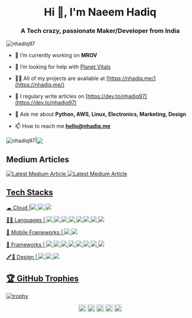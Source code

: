 <h1 align="center">Hi 👋, I'm Naeem Hadiq</h1>
<h3 align="center">A Tech crazy, passionate Maker/Developer from India</h3>
<p align="left"> <img src="https://komarev.com/ghpvc/?username=nhadiq97" alt="nhadiq97" /> </p>

- 🔭 I’m currently working on **MROV**

- 🤔 I’m looking for help with [Planet Vitals](https://github.com/innovationincubatoradvisory/Planetvitals)

- 👨‍💻 All of my projects are available at [https://nhadiq.me/](https://nhadiq.me/)

- 📝 I regulary write articles on [https://dev.to/nhadiq97](https://dev.to/nhadiq97)

- 💬 Ask me about **Python, AWS, Linux, Electronics, Marketing, Design**

- 📫 How to reach me **hello@nhadiq.me**

<img align="center" src="https://github-readme-stats.vercel.app/api?username=nhadiq97&layout=compact&theme=chartreuse-dark&show_icons=true&count_private=true&include_all_commits=true" alt="nhadiq97" />|<img align="center" src="https://github-readme-stats.vercel.app/api/top-langs/?username=nhadiq97&theme=chartreuse-dark&include_all_commits=true" />

## Medium Articles

<a target="_blank" href="https://github-readme-medium-recent-article.vercel.app/medium/@nhadiq/0"><img src="https://github-readme-medium-recent-article.vercel.app/medium/@nhadiq/0" alt="Latest Medium Article">
<a target="_blank" href="https://github-readme-medium-recent-article.vercel.app/medium/@nhadiq/1"><img src="https://github-readme-medium-recent-article.vercel.app/medium/@nhadiq/1" alt="Latest Medium Article">

## Tech Stacks
☁ Cloud |<img src="https://img.shields.io/badge/Amazon_AWS-232F3E?style=for-the-badge&logo=amazon-aws&logoColor=white"> <img src="https://img.shields.io/badge/Google_Cloud-4285F4?style=for-the-badge&logo=google-cloud&logoColor=white"> <img src="https://img.shields.io/badge/microsoft%20azure-0089D6?style=for-the-badge&logo=microsoft-azure&logoColor=white">

👩‍💻 Languages | <img src="https://img.shields.io/badge/Python-14354C?style=for-the-badge&logo=python&logoColor=white"> <img src="https://img.shields.io/badge/Dart-0175C2?style=for-the-badge&logo=dart&logoColor=white"> <img src="https://img.shields.io/badge/C%2B%2B-00599C?style=for-the-badge&logo=c%2B%2B&logoColor=white"> <img src="https://img.shields.io/badge/HTML5-E34F26?style=for-the-badge&logo=html5&logoColor=white"> <img src="https://img.shields.io/badge/Swift-FA7343?style=for-the-badge&logo=swift&logoColor=white"> <img src="https://img.shields.io/badge/CSS3-1572B6?style=for-the-badge&logo=css3&logoColor=white"> <img src="https://img.shields.io/badge/JavaScript-323330?style=for-the-badge&logo=javascript&logoColor=F7DF1E"> <img src="https://img.shields.io/badge/Kotlin-0095D5?&style=for-the-badge&logo=kotlin&logoColor=white">

📱 Mobile Frameworks | <img src="https://img.shields.io/badge/Ionic-3880FF?style=for-the-badge&logo=ionic&logoColor=white"> <img src="https://img.shields.io/badge/Flutter-02569B?style=for-the-badge&logo=flutter&logoColor=white">

🚀 Frameworks | <img src="https://img.shields.io/badge/Node.js-43853D?style=for-the-badge&logo=node.js&logoColor=white"> <img src="https://img.shields.io/badge/R-276DC3?style=for-the-badge&logo=r&logoColor=white"> <img src="https://img.shields.io/badge/OpenCV-27338e?style=for-the-badge&logo=OpenCV&logoColor=white"> <img src="https://img.shields.io/badge/React-20232A?style=for-the-badge&logo=react&logoColor=61DAFB"> <img src="https://img.shields.io/badge/Django-092E20?style=for-the-badge&logo=django&logoColor=white"> <img src="https://img.shields.io/badge/Flask-000000?style=for-the-badge&logo=flask&logoColor=white"> <img src="https://img.shields.io/badge/Docker-2CA5E0?style=for-the-badge&logo=docker&logoColor=white"> <img src="https://img.shields.io/badge/Adobe%20XD-FF61F6?style=for-the-badge&logo=Adobe%20XD&logoColor=white"> 

🖍📐 Design | <img src="https://img.shields.io/badge/Figma-F24E1E?style=for-the-badge&logo=figma&logoColor=white"> <img src="https://img.shields.io/badge/Adobe%20Illustrator-FF9A00?style=for-the-badge&logo=adobe%20illustrator&logoColor=white"> <img src="https://img.shields.io/badge/Sketch-F7B500?style=for-the-badge&logo=Sketch&logoColor=white">

## 🏆 GitHub Trophies

![trophy](https://github-profile-trophy.vercel.app/?username=nhadiq97&layout=compact&theme=onedark&column=7)

<p align="center">
<a href="https://dev.to/nhadiq97" target="blank"><img align="center" src="https://cdn.jsdelivr.net/npm/simple-icons@3.0.1/icons/dev-dot-to.svg" alt="nhadiq97" height="20" width="20" /></a>
<a href="https://twitter.com/nhadiq" target="blank"><img align="center" src="https://cdn.jsdelivr.net/npm/simple-icons@3.0.1/icons/twitter.svg" alt="nhadiq" height="20" width="20" /></a>
<a href="https://linkedin.com/in/naeemhadiq" target="blank"><img align="center" src="https://cdn.jsdelivr.net/npm/simple-icons@3.0.1/icons/linkedin.svg" alt="naeemhadiq" height="20" width="20" /></a>
<a href="https://fb.com/nhadiq1" target="blank"><img align="center" src="https://cdn.jsdelivr.net/npm/simple-icons@3.0.1/icons/facebook.svg" alt="nhadiq1" height="20" width="20" /></a>
<a href="https://instagram.com/nhadiq" target="blank"><img align="center" src="https://cdn.jsdelivr.net/npm/simple-icons@3.0.1/icons/instagram.svg" alt="nhadiq" height="20" width="20" /></a>
</p>
